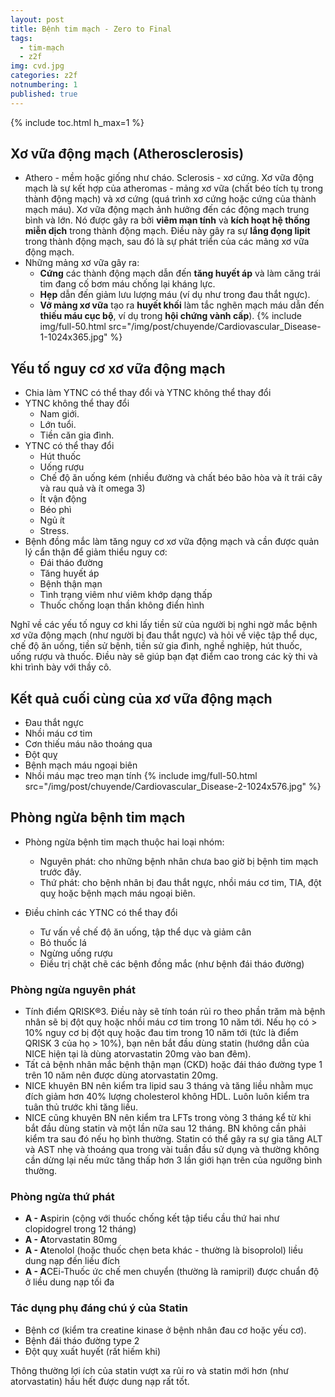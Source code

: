 ```yaml
---
layout: post
title: Bệnh tim mạch - Zero to Final
tags:
  - tim-mạch
  - z2f
img: cvd.jpg
categories: z2f
notnumbering: 1
published: true
---
```


{% include toc.html h_max=1 %} 

## Xơ vữa động mạch (Atherosclerosis)
- Athero - mềm hoặc giống như cháo. Sclerosis - xơ cứng. Xơ vữa động mạch là sự kết hợp của atheromas - mảng xơ vữa (chất béo tích tụ trong thành động mạch) và xơ cứng (quá trình xơ cứng hoặc cứng của thành mạch máu). Xơ vữa động mạch ảnh hưởng đến các động mạch trung bình và lớn. Nó được gây ra bởi **viêm mạn tính** và **kích hoạt hệ thống miễn dịch** trong thành động mạch. Điều này gây ra sự **lắng đọng lipit** trong thành động mạch, sau đó là sự phát triển của các mảng xơ vữa động mạch.
- Những mảng xơ vữa gây ra:
	- **Cứng** các thành động mạch dẫn đến **tăng huyết áp** và làm căng trái tim đang cố bơm máu chống lại kháng lực.
	- **Hẹp** dẫn đến giảm lưu lượng máu (ví dụ như trong đau thắt ngực).
	- **Vỡ mảng xơ vữa** tạo ra **huyết khối** làm tắc nghẽn mạch máu dẫn đến **thiếu máu cục bộ**, ví dụ trong **hội chứng vành cấp**).
{% include img/full-50.html src="/img/post/chuyende/Cardiovascular_Disease-1-1024x365.jpg" %}

## Yếu tố nguy cơ xơ vữa động mạch
- Chia làm YTNC có thể thay đổi và YTNC không thể thay đổi
- YTNC không thể thay đổi
	- Nam giới.
	- Lớn tuổi.
	- Tiền căn gia đình.
- YTNC có thể thay đổi
	- Hút thuốc
	- Uống rượu
	- Chế độ ăn uống kém (nhiều đường và chất béo bão hòa và ít trái cây và rau quả và ít omega 3)
	- Ít vận động
	- Béo phì
	- Ngủ ít
	- Stress.
- Bệnh đồng mắc làm tăng nguy cơ xơ vữa động mạch và cần được quản lý cẩn thận để giảm thiểu nguy cơ:
	- Đái tháo đường
	- Tăng huyết áp
	- Bệnh thận mạn
	- Tình trạng viêm như viêm khớp dạng thấp
	- Thuốc chống loạn thần không điển hình
<div class="alert alert-success" role="alert">
  Nghĩ về các yếu tố nguy cơ khi lấy tiền sử của người bị nghi ngờ mắc bệnh xơ vữa động mạch (như người bị đau thắt ngực) và hỏi về việc tập thể dục, chế độ ăn uống, tiền sử bệnh, tiền sử gia đình, nghề nghiệp, hút thuốc, uống rượu và thuốc. Điều này sẽ giúp bạn đạt điểm cao trong các kỳ thi và khi trình bày với thầy cô.
</div>

## Kết quả cuối cùng của xơ vữa động mạch
- Đau thắt ngực
- Nhồi máu cơ tim
- Cơn thiếu máu não thoáng qua
- Đột quỵ
- Bệnh mạch máu ngoại biên
- Nhồi máu mạc treo mạn tính 
{% include img/full-50.html src="/img/post/chuyende/Cardiovascular_Disease-2-1024x576.jpg" %}

## Phòng ngừa bệnh tim mạch
- Phòng ngừa bệnh tim mạch thuộc hai loại nhóm:
	- Nguyên phát: cho những bệnh nhân chưa bao giờ bị bệnh tim mạch trước đây.
	- Thứ phát: cho bệnh nhân bị đau thắt ngực, nhồi máu cơ tim, TIA, đột quỵ hoặc bệnh mạch máu ngoại biên.

- Điều chỉnh các YTNC có thể thay đổi
	- Tư vấn về chế độ ăn uống, tập thể dục và giảm cân
	- Bỏ thuốc lá
	- Ngừng uống rượu
	- Điều trị chặt chẽ các bệnh đồng mắc (như bệnh đái tháo đường)

### Phòng ngừa nguyên phát
- Tính điểm QRISK®3. Điều này sẽ tính toán rủi ro theo phần trăm mà bệnh nhân sẽ bị đột quỵ hoặc nhồi máu cơ tim trong 10 năm tới. Nếu họ có > 10% nguy cơ bị đột quỵ hoặc đau tim trong 10 năm tới (tức là điểm QRISK 3 của họ > 10%), bạn nên bắt đầu dùng statin (hướng dẫn của NICE hiện tại là dùng atorvastatin 20mg vào ban đêm).
- Tất cả bệnh nhân mắc bệnh thận mạn (CKD) hoặc đái tháo đường type 1 trên 10 năm nên được dùng atorvastatin 20mg.
- NICE khuyên BN nên kiểm tra lipid sau 3 tháng và tăng liều nhằm mục đích giảm hơn 40% lượng cholesterol không HDL. Luôn luôn kiểm tra tuân thủ trước khi tăng liều.
- NICE cũng khuyên BN nên kiểm tra LFTs trong vòng 3 tháng kể từ khi bắt đầu dùng statin và một lần nữa sau 12 tháng. BN không cần phải kiểm tra sau đó nếu họ bình thường. Statin có thể gây ra sự gia tăng ALT và AST nhẹ và thoáng qua trong vài tuần đầu sử dụng và thường không cần dừng lại nếu mức tăng thấp hơn 3 lần giới hạn trên của ngưỡng bình thường.

### Phòng ngừa thứ phát
- **A - A**spirin (cộng với thuốc chống kết tập tiểu cầu thứ hai như clopidogrel trong 12 tháng)
- **A - A**torvastatin 80mg
- **A - A**tenolol (hoặc thuốc chẹn beta khác - thường là bisoprolol) liều dung nạp đến liều đích
- **A - A**CEi-Thuốc ức chế men chuyển (thường là ramipril) được chuẩn độ ở liều dung nạp tối đa

### Tác dụng phụ đáng chú ý của Statin
- Bệnh cơ (kiểm tra creatine kinase ở bệnh nhân đau cơ hoặc yếu cơ).
- Bệnh đái tháo đường type 2
- Đột quỵ xuất huyết (rất hiếm khi)
<div class="alert alert-success" role="alert">
  Thông thường lợi ích của statin vượt xa rủi ro và statin mới hơn (như atorvastatin) hầu hết được dung nạp rất tốt.
</div>

